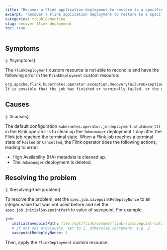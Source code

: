 ```yaml
---
title: "Recover a Flink application deployment to restore to a specified state"
excerpt: "Recover a Flink application deployment to restore to a specified state."
categories: troubleshooting
slug: recover-flink-deployment
toc: true
---
```


## Symptoms
{: #symptoms}

The `FlinkDeployment` custom resource is not able to reconcile and have the following error in the `FlinkDeployment` custom resource:

```markdown
org.apache.flink.kubernetes.operator.exception.RecoveryFailureException: HA metadata not available to restore from last state. 
It is possible that the job has finished or terminally failed, or the configmaps have been deleted
```

## Causes
{: #causes}

The default configuration `kubernetes.operator.jm-deployment.shutdown-ttl` in the Flink operator is to clean up the `Jobmanager` deployment 1 day after the Flink job reached the terminal state. When a Flink job reaches a terminal state of `Failed` or `Cancelled`, the Flink operator does the following actions, leading to error:

- High Availability (HA) metadata is cleaned up.
- The `Jobmanager` deployment is deleted.

## Resolving the problem
{: #resolving-the-problem}

To resolve the problem, set the `spec.job.savepointRedeployNonce` to an integer value that was not used before and set the `spec.job.initialSavepointPath` to value of savepoint. For example:

```yaml
job:
   initialSavepointPath: file:/opt/flink/volume/flink-sp/savepoint-caf2b2-39d09a1c170c
   # If not set previously, set to 1, otherwise increment, e.g. 2
   savepointRedeployNonce: 1
```

Then, apply the `FlinkDeployment` custom resource.
